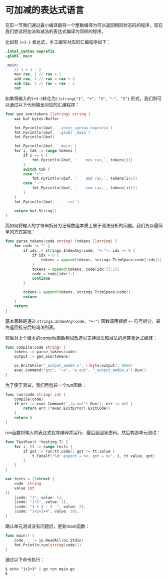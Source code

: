 # 可加减的表达式语言

在前一节我们通过最小编译器将一个整数编译为可以返回相同状态码的程序。现在我们尝试将加法和减法的表达式编译为同样的程序。

比如有 `1+3-2` 表达式，手工编写对应的汇编程序如下：

```s
.intel_syntax noprefix
.globl _main

_main:
	// 1 + 3 - 2
	mov rax, 1 // rax = 1
	add rax, 3 // rax = rax + 3
	sub rax, 2 // rax = rax - 2
	ret
```

如果将输入的`1+3-2`转化为`[]string{"1", "+", "3", "-", "2"}` 形式，我们则可以通过以下代码输出对应的汇编程序：

```go
func gen_asm(tokens []string) string {
	var buf bytes.Buffer

	fmt.Fprintln(&buf, `.intel_syntax noprefix`)
	fmt.Fprintln(&buf, `.globl _main`)
	fmt.Fprintln(&buf)

	fmt.Fprintln(&buf, `_main:`)
	for i, tok := range tokens {
		if i == 0 {
			fmt.Fprintln(&buf, `    mov rax,`, tokens[i])
		}
		switch tok {
		case "+":
			fmt.Fprintln(&buf, `    add rax,`, tokens[i+1])
		case "-":
			fmt.Fprintln(&buf, `    sub rax,`, tokens[i+1])
		}
	}
	fmt.Fprintln(&buf, `    ret`)

	return buf.String()
}
```

而如何将输入的字符串拆分为记号数组本质上属于词法分析的问题。我们先以最简单的方式实现：

```go
func parse_tokens(code string) (tokens []string) {
	for code != "" {
		if idx := strings.IndexAny(code, "+-"); idx >= 0 {
			if idx > 0 {
				tokens = append(tokens, strings.TrimSpace(code[:idx]))
			}
			tokens = append(tokens, code[idx:][:1])
			code = code[idx+1:]
			continue
		}

		tokens = append(tokens, strings.TrimSpace(code))
		return
	}
	return
}
```

基本思路是通过 `strings.IndexAny(code, "+-")` 函数调用根据 `+-` 符号拆分，最终返回拆分后的词法列表。

然后对上个版本的compile函数稍加改造以支持加法和减法的运算表达式编译：

```go
func compile(code string) {
	tokens := parse_tokens(code)
	output := gen_asm(tokens)

	os.WriteFile("_output_amd64.s", []byte(output), 0666)
	exec.Command("gcc", "-o", "a.out", "_output_amd64.s").Run()
}
```

为了便于测试，我们再包装一个run函数：

```go
func run(code string) int {
	compile(code)
	if err := exec.Command("./a.out").Run(); err != nil {
		return err.(*exec.ExitError).ExitCode()
	}
	return 0
}
```

run函数将输入的表达式程序编译并运行、最后返回状态码。然后构造单元测试：

```go
func TestRun(t *testing.T) {
	for i, tt := range tests {
		if got := run(tt.code); got != tt.value {
			t.Fatalf("%d: expect = %v, got = %v", i, tt.value, got)
		}
	}
}

var tests = []struct {
	code  string
	value int
}{
	{code: "1", value: 1},
	{code: "1+1", value: 2},
	{code: "1 + 3 - 2  ", value: 2},
	{code: "1+2+3+4", value: 10},
}
```

确认单元测试没有问题后，更新main函数：

```go
func main() {
	code, _ := io.ReadAll(os.Stdin)
	fmt.Println(run(string(code)))
}
```

通过以下命令执行：

```
$ echo "1+2+3" | go run main.go 
6
```
